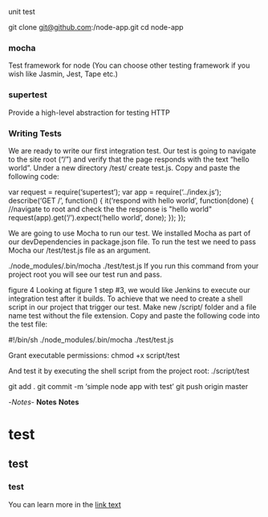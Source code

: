 unit test


git clone git@github.com:<github username>/node-app.git
cd node-app

### mocha
Test framework for node (You can choose other testing framework if you wish like Jasmin, Jest, Tape etc.)

### supertest
Provide a high-level abstraction for testing HTTP


### Writing Tests
We are ready to write our first integration test. Our test is going to navigate to the site root (“/”) and verify that the page responds with the text “hello world”.
Under a new directory /test/ create test.js. Copy and paste the following code:

var request = require(‘supertest’);
var app = require(‘../index.js’);
describe(‘GET /’, function() {
 it(‘respond with hello world’, function(done) {
 //navigate to root and check the the response is "hello world"
 request(app).get(‘/’).expect(‘hello world’, done);
 });
});

We are going to use Mocha to run our test. 
We installed Mocha as part of our devDependencies in package.json file. 
To run the test we need to pass Mocha our /test/test.js file as an argument.

./node_modules/.bin/mocha ./test/test.js
If you run this command from your project root you will see our test run and pass.

figure 4
Looking at figure 1 step #3, we would like Jenkins to execute our integration test after it builds. To achieve that we need to create a shell script in our project that trigger our test.
Make new /script/ folder and a file name test without the file extension. Copy and paste the following code into the test file:

#!/bin/sh
./node_modules/.bin/mocha ./test/test.js

Grant executable permissions:
chmod +x script/test

And test it by executing the shell script from the project root:
./script/test


git add .
git commit -m ‘simple node app with test’
git push origin master



-_Notes_-
__Notes__
**Notes**
# test
## test
### test

You can learn more in the [link text](http://url)
